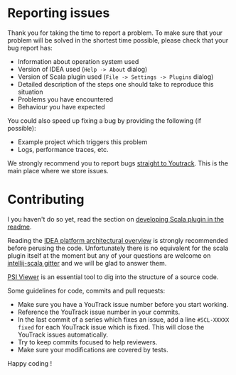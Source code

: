 # Reporting issues

Thank you for taking the time to report a problem. To make sure that your
problem will be solved in the shortest time possible, please check that your bug
report has:

- Information about operation system used
- Version of IDEA used (`Help -> About` dialog)
- Version of Scala plugin used (`File -> Settings -> Plugins` dialog)
- Detailed description of the steps one should take to reproduce this situation
- Problems you have encountered
- Behaviour you have expected

You could also speed up fixing a bug by providing the following (if possible):

- Example project which triggers this problem
- Logs, performance traces, etc.

We strongly recommend you to report bugs [straight to Youtrack](https://youtrack.jetbrains.com/issues/SCL#newissue). 
This is the main place where we store issues.

# Contributing

I you haven't do so yet, read the section on 
[developing Scala plugin in the readme](https://github.com/JetBrains/intellij-scala#developing-scala-plugin).

Reading the [IDEA platform architectural overview](https://www.jetbrains.org/intellij/sdk/docs/basics/architectural_overview.html)
is strongly recommended before perusing the code. Unfortunately there is no
equivalent for the scala plugin itself at the moment but any of your questions
are welcome on [intellij-scala gitter](https://gitter.im/JetBrains/intellij-scala)
and we will be glad to answer them.

[PSI Viewer](https://www.jetbrains.com/help/idea/viewing-psi-structure.html) is an essential tool to
dig into the structure of a source code.

Some guidelines for code, commits and pull requests:
- Make sure you have a YouTrack issue number before you start working.
- Reference the YouTrack issue number in your commits.
- In the last commit of a series which fixes an issue, add a line `#SCL-XXXXX fixed` for each YouTrack
  issue which is fixed. This will close the YouTrack issues automatically.
- Try to keep commits focused to help reviewers.
- Make sure your modifications are covered by tests.

Happy coding !
